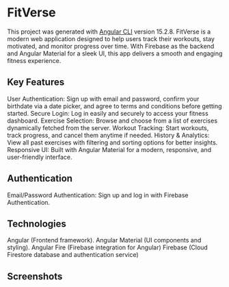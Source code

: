 # FitVerse

This project was generated with [Angular CLI](https://github.com/angular/angular-cli) version 15.2.8.
FitVerse is a modern web application designed to help users track their workouts, stay motivated, and monitor progress over time. With Firebase as the backend and Angular Material for a sleek UI, this app delivers a smooth and engaging fitness experience.

## Key Features
User Authentication: Sign up with email and password, confirm your birthdate via a date picker, and agree to terms and conditions before getting started.
Secure Login: Log in easily and securely to access your fitness dashboard.
Exercise Selection: Browse and choose from a list of exercises dynamically fetched from the server.
Workout Tracking: Start workouts, track progress, and cancel them anytime if needed.
History & Analytics: View all past exercises with filtering and sorting options for better insights.
Responsive UI: Built with Angular Material for a modern, responsive, and user-friendly interface.

## Authentication
Email/Password Authentication: Sign up and log in with Firebase Authentication.

## Technologies
Angular (Frontend framework).
Angular Material (UI components and styling).
Angular Fire (Firebase integration for Angular)
Firebase (Cloud Firestore database and authentication service)

## Screenshots



